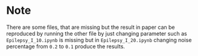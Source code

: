 
# Note
There are some files, that are missing but the result in paper can be reproduced by running the other file by just changing parameter
such as `Epilepsy_I_10.ipynb` is missing but in `Epilepsy_I_20.ipynb` changing noise percentage from `0.2` to `0.1` produce the results. 
